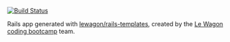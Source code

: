 [![Build Status](https://travis-ci.org/dmilon/product_hunt_clone.svg?branch=master)](https://travis-ci.org/dmilon/product_hunt_clone)

Rails app generated with [lewagon/rails-templates](https://github.com/lewagon/rails-templates), created by the [Le Wagon coding bootcamp](https://www.lewagon.com) team.

